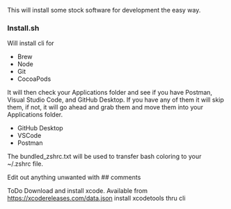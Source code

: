 This will install some stock software for development the easy way. 

<h3>Install.sh</h3>

Will install cli for

- Brew
- Node
- Git
- CocoaPods

It will then check your Applications folder and see if you have Postman, Visual Studio Code, and GitHub Desktop.
If you have any of them it will skip them, if not, it will go ahead and grab them and move them into your Applications folder.

- GitHub Desktop
- VSCode
- Postman

The bundled_zshrc.txt will be used to transfer bash coloring to your ~/.zshrc file. 

Edit out anything unwanted with ## comments


ToDo
Download and install xcode. Available from https://xcodereleases.com/data.json
install xcodetools thru cli


